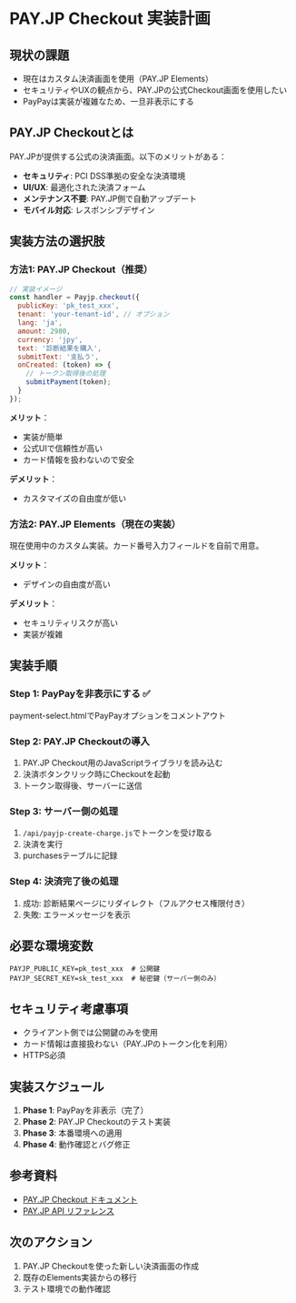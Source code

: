 # PAY.JP Checkout 実装計画

## 現状の課題
- 現在はカスタム決済画面を使用（PAY.JP Elements）
- セキュリティやUXの観点から、PAY.JPの公式Checkout画面を使用したい
- PayPayは実装が複雑なため、一旦非表示にする

## PAY.JP Checkoutとは
PAY.JPが提供する公式の決済画面。以下のメリットがある：
- **セキュリティ**: PCI DSS準拠の安全な決済環境
- **UI/UX**: 最適化された決済フォーム
- **メンテナンス不要**: PAY.JP側で自動アップデート
- **モバイル対応**: レスポンシブデザイン

## 実装方法の選択肢

### 方法1: PAY.JP Checkout（推奨）
```javascript
// 実装イメージ
const handler = Payjp.checkout({
  publicKey: 'pk_test_xxx',
  tenant: 'your-tenant-id', // オプション
  lang: 'ja',
  amount: 2980,
  currency: 'jpy',
  text: '診断結果を購入',
  submitText: '支払う',
  onCreated: (token) => {
    // トークン取得後の処理
    submitPayment(token);
  }
});
```

**メリット**：
- 実装が簡単
- 公式UIで信頼性が高い
- カード情報を扱わないので安全

**デメリット**：
- カスタマイズの自由度が低い

### 方法2: PAY.JP Elements（現在の実装）
現在使用中のカスタム実装。カード番号入力フィールドを自前で用意。

**メリット**：
- デザインの自由度が高い

**デメリット**：
- セキュリティリスクが高い
- 実装が複雑

## 実装手順

### Step 1: PayPayを非表示にする ✅
payment-select.htmlでPayPayオプションをコメントアウト

### Step 2: PAY.JP Checkoutの導入
1. PAY.JP Checkout用のJavaScriptライブラリを読み込む
2. 決済ボタンクリック時にCheckoutを起動
3. トークン取得後、サーバーに送信

### Step 3: サーバー側の処理
1. `/api/payjp-create-charge.js`でトークンを受け取る
2. 決済を実行
3. purchasesテーブルに記録

### Step 4: 決済完了後の処理
1. 成功: 診断結果ページにリダイレクト（フルアクセス権限付き）
2. 失敗: エラーメッセージを表示

## 必要な環境変数
```
PAYJP_PUBLIC_KEY=pk_test_xxx  # 公開鍵
PAYJP_SECRET_KEY=sk_test_xxx  # 秘密鍵（サーバー側のみ）
```

## セキュリティ考慮事項
- クライアント側では公開鍵のみを使用
- カード情報は直接扱わない（PAY.JPのトークン化を利用）
- HTTPS必須

## 実装スケジュール
1. **Phase 1**: PayPayを非表示（完了）
2. **Phase 2**: PAY.JP Checkoutのテスト実装
3. **Phase 3**: 本番環境への適用
4. **Phase 4**: 動作確認とバグ修正

## 参考資料
- [PAY.JP Checkout ドキュメント](https://pay.jp/docs/checkout)
- [PAY.JP API リファレンス](https://pay.jp/docs/api)

## 次のアクション
1. PAY.JP Checkoutを使った新しい決済画面の作成
2. 既存のElements実装からの移行
3. テスト環境での動作確認
